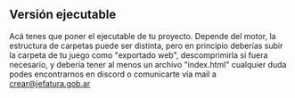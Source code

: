 ## Versión ejecutable
Acá tenes que poner el ejecutable de tu proyecto.
Depende del motor, la estructura de carpetas puede ser distinta, pero en principio deberías subir la carpeta de tu juego como "exportado web", descomprimirla si fuera necesario, y debería tener al menos un archivo "index.html"
cualquier duda podes encontrarnos en discord o comunicarte vía mail a crear@jefatura.gob.ar